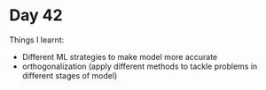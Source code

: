 # Day 42

Things I learnt:
- Different ML strategies to make model more accurate
- orthogonalization (apply different methods to tackle problems in different stages of model)
